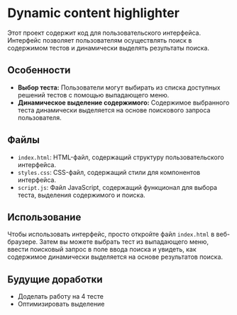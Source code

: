# Dynamic content highlighter 

Этот проект содержит код для пользовательского интерфейса. Интерфейс позволяет пользователям осуществлять поиск в содержимом тестов и динамически выделять результаты поиска.

## Особенности

- **Выбор теста:** Пользователи могут выбирать из списка доступных решений тестов с помощью выпадающего меню.
- **Динамическое выделение содержимого:** Содержимое выбранного теста динамически выделяется на основе поискового запроса пользователя.

## Файлы

- `index.html`: HTML-файл, содержащий структуру пользовательского интерфейса.
- `styles.css`: CSS-файл, содержащий стили для компонентов интерфейса.
- `script.js`: Файл JavaScript, содержащий функционал для выбора теста, выделения содержимого и поиска.

## Использование

Чтобы использовать интерфейс, просто откройте файл `index.html` в веб-браузере. Затем вы можете выбрать тест из выпадающего меню, ввести поисковый запрос в поле ввода поиска и увидеть, как содержимое динамически выделяется на основе результатов поиска.

## Будущие доработки

- Доделать работу на 4 тесте
- Оптимизировать выделение
